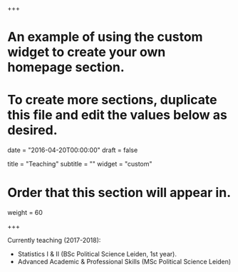 +++
# An example of using the custom widget to create your own homepage section.
# To create more sections, duplicate this file and edit the values below as desired.

date = "2016-04-20T00:00:00"
draft = false

title = "Teaching"
subtitle = ""
widget = "custom"

# Order that this section will appear in.
weight = 60

+++

Currently teaching (2017-2018):

- Statistics I & II (BSc Political Science Leiden, 1st year).
- Advanced Academic & Professional Skills (MSc Political Science Leiden)



